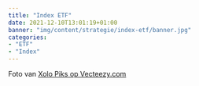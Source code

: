 ```yaml
---
title: "Index ETF"
date: 2021-12-10T13:01:19+01:00
banner: "img/content/strategie/index-etf/banner.jpg"
categories: 
- "ETF"
- "Index"
---
```


<span class = "image-attribution">
Foto van <a href="https://www.vecteezy.com/vector-art/2242799-surfer-riding-a-skateboard"> Xolo Piks op Vecteezy.com
</span>


